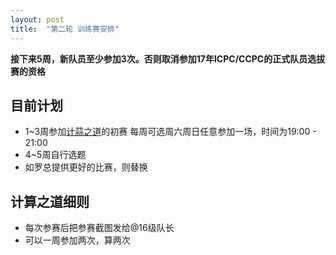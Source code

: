 ```yaml
---
layout: post
title:  "第二轮 训练赛安排"
---
```

**接下来5周，新队员至少参加3次。否则取消参加17年ICPC/CCPC的正式队员选拔赛的资格**

## 目前计划
- 1~3周参加[计蒜之道](https://dao.jisuanke.com/)的初赛
每周可选周六周日任意参加一场，时间为19:00 - 21:00
- 4~5周自行选题
- 如罗总提供更好的比赛，则替换

## 计算之道细则
- 每次参赛后把参赛截图发给@16级队长
- 可以一周参加两次，算两次

